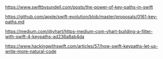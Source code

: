 https://www.swiftbysundell.com/posts/the-power-of-key-paths-in-swift

https://github.com/apple/swift-evolution/blob/master/proposals/0161-key-paths.md

https://medium.com/@vhart/https-medium-com-vhart-building-a-filter-with-swift-4-keypaths-ad236a8ab4da

https://www.hackingwithswift.com/articles/57/how-swift-keypaths-let-us-write-more-natural-code
